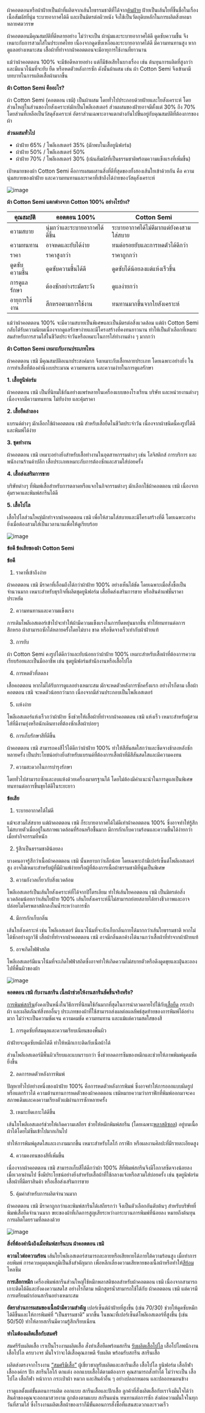 ผ้าคอตตอนหรือผ้าฝ้ายเป็นผ้าที่ผลิตจากเส้นใยธรรมชาติที่ได้จาก[ต้นฝ้าย](https://www.northlamphunfabric.co.th/ฝ้าย/) ฝ้ายเป็นเส้นใยที่ขึ้นชื่อในเรื่องเนื้อสัมผัสที่นุ่ม ระบายอากาศได้ดี และเป็นมิตรต่อผิวหนัง จึงใช้เป็นวัตถุดิบหลักในการผลิตสิ่งทอมาหลายศตวรรษ

ผ้าคอตตอนมีคุณสมบัติที่ดีหลายอย่าง ไม่ว่าจะเป็น ผ้านุ่มและระบายอากาศได้ดี ดูดซับความชื้น จึงเหมาะกับการสวมใส่ในประเทศไทย เนื่องจากดูดซับเหงื่อและระบายอากาศได้ดี มีความทนทานสูง หากดูแลอย่างเหมาะสม เสื้อผ้าที่ทำจากผ้าคอตตอนจะมีอายุการใช้งานที่ยาวนาน

แม้ว่าผ้าคอตตอน 100% จะมีข้อดีหลายอย่าง แต่ก็มีข้อเสียในบางเรื่อง เช่น ต้นทุนการผลิตที่สูงกว่า และมีแนวโน้มที่จะยับ ยืด หรือหดตัวหลังการซัก ดังนั้นผ้าผสม เช่น ผ้า Cotton Semi จึงเข้ามามีบทบาทในการผลิตเสื้อผ้ามากขึ้น

**ผ้า Cotton Semi คืออะไร?**

ผ้า Cotton Semi (คอตตอน เซมิ) เป็นผ้าผสม โดยทั่วไปประกอบด้วยฝ้ายและใยสังเคราะห์ โดยส่วนใหญ่ในส่วนของใยสังเคราะห์มักเป็นโพลีเอสเตอร์ ส่วนผสมของฝ้ายอาจมีตั้งแต่ 30% ถึง 70% โดยส่วนที่เหลือเป็นวัสดุสังเคราะห์ อัตราส่วนเฉพาะอาจแตกต่างกันไปขึ้นอยู่กับคุณสมบัติที่ต้องการของผ้า

**ส่วนผสมทั่วไป**

- ผ้าฝ้าย 65% / โพลีเอสเตอร์ 35% (มักพบในเสื้อยูนิฟอร์ม)
- ผ้าฝ้าย 50% / โพลีเอสเตอร์ 50%
- ผ้าฝ้าย 70% / โพลีเอสเตอร์ 30% (เน้นสัมผัสที่เป็นธรรมชาติพร้อมความแข็งแรงที่เพิ่มขึ้น)

เป้าหมายของผ้า Cotton Semi คือการผสมผสานสิ่งที่ดีที่สุดของทั้งสองเส้นใยเข้าด้วยกัน คือ ความนุ่มสบายของผ้าฝ้าย และความทนทานและราคาที่เข้าถึงได้ง่ายของวัสดุสังเคราะห์

![image](/blog/what-is-cotton-semi-1.jpg)

**ผ้า Cotton Semi แตกต่างจาก Cotton 100% อย่างไรบ้าง?**

| คุณสมบัติ      | คอตตอน 100%                    | Cotton Semi                             |
| -------------- | ------------------------------ | --------------------------------------- |
| ความสบาย       | นุ่มกว่าและระบายอากาศได้ดีขึ้น | ระบายอากาศได้ไม่ดีมากแต่ยังคงสวมใส่สบาย |
| ความทนทาน      | อาจหดและยับได้ง่าย             | ทนต่อรอยยับและการหดตัวได้ดีกว่า         |
| ราคา           | ราคาสูงกว่า                    | ราคาถูกกว่า                             |
| ดูดซับความชื้น | ดูดซับความชื้นได้ดี            | ดูดซับได้น้อยลงแต่แห้งเร็วขึ้น          |
| การดูแลรักษา   | ต้องซักอย่างระมัดระวัง         | ดูแลง่ายกว่า                            |
| อายุการใช้งาน  | สึกหรอตามการใช้งาน             | ทนทานมากขึ้นจากใยสังเคราะห์             |

แม้ว่าผ้าคอตตอน 100% จะมีความสบายเป็นพิเศษและเป็นมิตรต่อสิ่งแวดล้อม แต่ผ้า Cotton Semi กลับได้รับความนิยมเนื่องจากดูแลรักษาง่ายและมีโครงสร้างที่คงทนยาวนาน ทำให้เป็นตัวเลือกที่เหมาะสมสำหรับการสวมใส่ในชีวิตประจำวันหรือเหมาะในการใส่ทำงานต่าง ๆ มากกว่า

**ผ้า Cotton Semi เหมาะกับงานประเภทไหน**

ผ้าคอตตอน เซมิ มีคุณสมบัติอเนกประสงค์มาก จึงเหมาะกับเสื้อหลายประเภท โดยเฉพาะอย่างยิ่ง ในการทำเสื้อที่ต้องคำนึงงบประมาณ ความทนทาน และความง่ายในการดูแลรักษา

**1. เสื้อยูนิฟอร์ม**

ผ้าคอตตอน เซมิ เป็นที่นิยมใช้กันอย่างแพร่หลายในเครื่องแบบของโรงเรียน บริษัท และหน่วยงานต่างๆ เนื่องจากมีความทนทาน ไม่ยับง่าย และคุ้มราคา

**2. เสื้อยืดลำลอง**

แบรนด์ต่างๆ มักเลือกใช้ผ้าคอตตอน เซมิ สำหรับเสื้อยืดในชีวิตประจำวัน เนื่องจากผ้าชนิดนี้คงรูปได้ดีและพิมพ์ได้ง่าย

**3. ชุดทำงาน**

ผ้าคอตตอน เซมิ เหมาะอย่างยิ่งสำหรับเสื้อทำงานในอุตสาหกรรมต่างๆ เช่น โลจิสติกส์ การบริการ และพนักงานร้านค้าปลีก เสื้อประเภทเหมาะกับการต้องซักและสวมใส่บ่อยครั้ง

**4. เสื้อส่งเสริมการขาย**

บริษัทต่างๆ ที่พิมพ์เสื้อสำหรับการตลาดหรือแจกในกิจกรรมต่างๆ มักเลือกใช้ผ้าคอตตอน เซมิ เนื่องจากคุ้มราคาและพิมพ์สกรีนได้ดี

**5. เสื้อโปโล**

เสื้อโปโลส่วนใหญ่มักทำจากผ้าคอตตอน เซมิ เพื่อให้สวมใส่สบายและมีโครงสร้างที่ดี โดยเฉพาะอย่างยิ่งเมื่อต้องสวมใส่เป็นเวลานานเพื่อให้ดูเรียบร้อย

![image](/blog/what-is-cotton-semi-2.jpg)

**ข้อดี ข้อเสียของผ้า Cotton Semi**

**ข้อดี**

1. ราคาที่เข้าถึงง่าย

ผ้าคอตตอน เซมิ มีราคาที่เอื้อมถึงได้กว่าผ้าฝ้าย 100% อย่างเห็นได้ชัด โดยเฉพาะเมื่อสั่งซื้อเป็นจำนวนมาก เหมาะสำหรับธุรกิจที่ผลิตชุดยูนิฟอร์ม เสื้อยืดส่งเสริมการขาย หรือสินค้าแฟชั่นราคาประหยัด

2. ความทนทานและความแข็งแรง

การเติมโพลีเอสเตอร์เข้าไปจะทำให้ผ้ามีความแข็งแรงในการยืดหยุ่นมากขึ้น ทำให้ทนทานต่อการสึกหรอ ผ้าสามารถซักได้หลายครั้งโดยไม่บาง ขาด หรือซีดจางเร็วเท่ากับผ้าฝ้ายแท้

3. การยับ

ผ้า Cotton Semi คงรูปได้ดีกว่าและยับน้อยกว่าผ้าฝ้าย 100% เหมาะสำหรับเสื้อผ้าที่ต้องการความเรียบร้อยและเป็นมืออาชีพ เช่น ชุดยูนิฟอร์มสำนักงานหรือเสื้อโปโล

4. การหดตัวที่ลดลง

เสื้อคอตตอน หากไม่ได้รับการดูแลอย่างเหมาะสม มักจะหดตัวหลังการซักครั้งแรก อย่างไรก็ตาม เสื้อผ้าคอตตอน เซมิ จะหดตัวน้อยกว่ามาก เนื่องจากมีส่วนประกอบเป็นโพลีเอสเตอร์

5. เเห้งง่าย

โพลีเอสเตอร์แห้งเร็วกว่าผ้าฝ้าย ซึ่งช่วยให้เสื้อผ้าที่ทำจากผ้าคอตตอน เซมิ แห้งเร็ว เหมาะสำหรับผู้สวมใส่ที่มีงานยุ่งหรือนักเดินทางที่ต้องซักเสื้อผ้าบ่อยๆ

6. การเก็บรักษาสีที่ดีขึ้น

ผ้าคอตตอน เซมิ สามารถคงสีไว้ได้ดีกว่าผ้าฝ้าย 100% ทำให้สีสันสดใสกว่าและซีดจางช้าลงหลังซักหลายครั้ง เป็นประโยชน์อย่างยิ่งสำหรับแบรนด์ที่ต้องการเสื้อผ้าที่มีสีสันสดใสและมีความคงทน

7. ความสะดวกในการบำรุงรักษา

โดยทั่วไปสามารถซักและอบแห้งด้วยเครื่องมาตรฐานได้ โดยไม่ต้องมีคำแนะนำในการดูแลเป็นพิเศษ ทนทานต่อการขึ้นขุยได้ดีในระยะยาว

**ข้อเสีย**

1. ระบายอากาศได้ไม่ดี

แม้จะสวมใส่สบาย แต่ผ้าคอตตอน เซมิ ก็ระบายอากาศได้ไม่ดีเท่าผ้าคอตตอน 100% ซึ่งอาจทำให้รู้สึกไม่สบายตัวเมื่ออยู่ในสภาพแวดล้อมที่ร้อนหรือชื้นมาก มีการกักเก็บความร้อนและความชื้นได้ง่ายกว่าเมื่อทำกิจกรรมที่หนัก

2. รู้สึกเป็นธรรมชาติน้อยลง

บางคนอาจรู้สึกว่าเนื้อผ้าคอตตอน เซมิ นั้นหยาบกว่าเล็กน้อย โดยเฉพาะถ้ามีเปอร์เซ็นต์โพลีเอสเตอร์สูง อาจไม่เหมาะสำหรับผู้ที่มีผิวแพ้ง่ายหรือผู้ที่ต้องการเนื้อผ้าธรรมชาติที่นุ่มเป็นพิเศษ

3. ความกังวลเกี่ยวกับสิ่งแวดล้อม

โพลีเอสเตอร์เป็นเส้นใยสังเคราะห์ที่ได้จากปิโตรเลียม ทำให้เส้นใยคอตตอน เซมิ เป็นมิตรต่อสิ่งแวดล้อมน้อยกว่าเส้นใยฝ้าย 100% เส้นใยสังเคราะห์นี้ไม่สามารถย่อยสลายได้ทางชีวภาพและอาจปล่อยไมโครพลาสติกลงในน้ำระหว่างการซัก

4. มีการกักเก็บกลิ่น

เส้นใยสังเคราะห์ เช่น โพลีเอสเตอร์ มีแนวโน้มที่จะกักเก็บกลิ่นกายได้มากกว่าเส้นใยธรรมชาติ หากไม่ได้ซักอย่างถูกวิธี เสื้อผ้าที่ทำจากผ้าคอตตอน เซมิ อาจมีกลิ่นตกค้างได้นานกว่าเสื้อผ้าที่ทำจากผ้าฝ้ายแท้

5. อาจเกิดไฟฟ้าสถิต

โพลีเอสเตอร์มีแนวโน้มที่จะเกิดไฟฟ้าสถิตซึ่งอาจทำให้เกิดความไม่สบายตัวหรือดึงดูดขุยและฝุ่นละอองไปที่พื้นผิวของผ้า

![image](/blog/what-is-cotton-semi-3.jpg)

**คอตตอน เซมิ กับงานสกรีน เนื้อผ้าช่วยให้งานสกรีนชัดขึ้นจริงหรือ?**

[การพิมพ์สกรีน](/blog/what-is-screen-printed-shirts)ยังคงเป็นหนึ่งในวิธีการที่นิยมใช้กันมากที่สุดในการนำลวดลายไปใช้กับ[เสื้อยืด](/blog/how-to-start-a-t-shirt-business) กระเป๋าผ้า และผลิตภัณฑ์สิ่งทออื่นๆ ประเภทของผ้าที่ใช้สามารถส่งผลต่อผลลัพธ์สุดท้ายของการพิมพ์ได้อย่างมาก ไม่ว่าจะเป็นความชัดเจน ความคมชัด ความทนทาน และแม้แต่ความสดใสของสี

1. การดูดซับที่สมดุลและความเรียบเนียนของพื้นผิว

ผ้าฝ้ายจะดูดซับหมึกได้ดี ทำให้หมึกเกาะติดกับเนื้อผ้าได้

ส่วนโพลีเอสเตอร์มีพื้นผิวเรียบและแบนราบกว่า ซึ่งช่วยลดการซึมของหมึกและช่วยให้ภาพพิมพ์ดูคมชัดยิ่งขึ้น

2. ลดการหดตัวหลังการพิมพ์

ปัญหาทั่วไปอย่างหนึ่งของผ้าฝ้าย 100% คือการหดตัวหลังการพิมพ์ ซึ่งอาจทำให้การออกแบบผิดรูปหรือแตกร้าวได้ ความต้านทานการหดตัวของผ้าคอตตอน เซมิหมายความว่ากราฟิกที่พิมพ์ออกมาจะคงสภาพเดิมและคงความเรียงตัวแม้ผ่านการซักหลายครั้ง

3. เหมาะยึดเกาะได้ดีขึ้น

เส้นใยโพลีเอสเตอร์ช่วยให้เกิดความเสถียร ช่วยให้หมึกพิมพ์สกรีน (โดยเฉพาะ[พลาสติซอล](https://www.stampcotton.com/article/45/สีพลาสติซอล-plastisol-system-สีสกรีนคุณภาพเยี่ยมสำหรับงานผ้า)) อยู่บนเนื้อผ้าได้โดยไม่ซึมเข้าไปมากเกินไป

ทำให้การพิมพ์ดูสดใสและเงางามมากขึ้น เหมาะสำหรับโลโก้ กราฟิก หรือผลงานศิลปะที่มีรายละเอียดสูง

4. ความคงทนของสีที่เพิ่มขึ้น

เนื่องจากผ้าคอตตอน เซมิ สามารถเก็บสีได้ดีกว่าผ้า 100% สีที่พิมพ์สกรีนจึงมีโอกาสซีดจางน้อยลงเมื่อเวลาผ่านไป ซึ่งมีประโยชน์อย่างยิ่งสำหรับเสื้อผ้าที่ใช้กลางแจ้งหรือสวมใส่บ่อยครั้ง เช่น ชุดยูนิฟอร์ม เสื้อผ้าที่มีตราสินค้า หรือเสื้อส่งเสริมการขาย

5. คุ้มค่าสำหรับการผลิตจำนวนมาก

ผ้าคอตตอน เซมิ มีราคาถูกกว่าและพิมพ์สกรีนได้เสถียรกว่า จึงเป็นตัวเลือกอันดับต้นๆ สำหรับบริษัทที่พิมพ์เสื้อยืดจำนวนมาก ขยะของผ้าที่เกิดการสูญเสียระหว่างกระบวนการพิมพ์ที่น้อยลง หมายถึงต้นทุนการผลิตโดยรวมที่ลดลงด้วย

![image](/blog/what-is-cotton-semi-4.jpg)

**สิ่งที่ต้องคำนึงถึงเมื่อพิมพ์สกรีนบน ผ้าคอตตอน เซมิ**

**ความไวต่อความร้อน** เส้นใยโพลีเอสเตอร์สามารถละลายหรือเสียหายได้ภายใต้ความร้อนสูง เมื่อทำการอบพิมพ์ การควบคุมอุณหภูมิเป็นสิ่งสำคัญมาก เพื่อหลีกเลี่ยงความเสียหายของเนื้อผ้าหรือทำให้[สีย้อม](https://www.worldchemical.co.th/สีย้อมผ้า-แต่ละประเภท-เห)ไหลซึม

**การเลือกหมึก** เครื่องพิมพ์สกรีนส่วนใหญ่ใช้หมึกพลาสติซอลสำหรับผ้าคอตตอน เซมิ เนื่องจากสามารถเกาะติดได้ดีและยังคงความสดใส อย่างไรก็ตาม หมึกสูตรน้ำสามารถใช้ได้กับ ผ้าคอตตอน เซมิ แต่ควรมีการเตรียมผ้าก่อนสกรีนอย่างเหมาะสม

**อัตราส่วนการผสมของเนื้อผ้ามีความสำคัญ** เปอร์เซ็นต์ผ้าฝ้ายที่สูงขึ้น (เช่น 70/30) ช่วยให้ดูดซับหมึกได้ดีขึ้นและให้การพิมพ์ที่ “เป็นธรรมชาติ” มากขึ้น ในขณะที่เปอร์เซ็นต์โพลีเอสเตอร์ที่สูงขึ้น (เช่น 50/50) ทำให้ลายสกรีนมีความรู้สึกเรียบเนียน

**ทำไมต้องผลิตเสื้อกับสมศรี**

สมศรีรับผลิตเสื้อ เราเป็นโรงงานผลิตเสื้อ สั่งทำเสื้อยืดพร้อมสกรีน [รับผลิตเสื้อโปโล](/polo) เสื้อโปโลพนักงาน เสื้อโปโล ครบวงจร มั่นใจว่าจะได้เสื้อคุณภาพดี รับผลิต พร้อมรับสกรีน สกรีนเสื้อ 

ผลิตส่งตรงจากโรงงาน [“สมศรีมีเสื้อ”](/) ผู้เชี่ยวชาญรับผลิตและสกรีนเสื้อ เสื้อโปโล ยูนิฟอร์ม เสื้อกีฬา เสื้อองค์กร ปัก สกรีนโลโก้ ตกแต่ง ออกแบบเสื้อได้ตามต้องการ คุณสามารถสั่งทำได้ ไม่ว่าจะเป็น เสื้อโปโล เสื้อกีฬา หน้ากาก กระเป๋าผ้า หมวก และสินค้าอื่น ๆ อย่างปลอกหมอน และปลอกหมอนข้าง

เราดูแลตั้งแต่ขั้นตอนการผลิต ออกแบบ สกรีนเสื้อและปักเสื้อ ลูกค้าที่สั่งผลิตเสื้อกับเราจึงมั่นใจได้ว่าสินค้าของคุณจะออกมาสวยงาม ถูกต้องตามแบบ สกรีนแน่น ทนทานต่อการซัก ส่งต่อความมั่นใจในทุกวันที่สวมใส่ ซึ่งโรงงานผลิตเสื้อผ้าของเราก็มีขั้นตอนการสั่งซื้อที่แสนสะดวกและรวดเร็ว